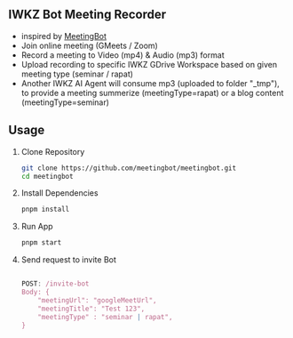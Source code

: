 ## IWKZ Bot Meeting Recorder

-   inspired by [MeetingBot](https://github.com/meetingbot/meetingbot)
-   Join online meeting (GMeets / Zoom)
-   Record a meeting to Video (mp4) & Audio (mp3) format
-   Upload recording to specific IWKZ GDrive Workspace based on given meeting type (seminar / rapat)
-   Another IWKZ AI Agent will consume mp3 (uploaded to folder "\_tmp"), to provide a meeting summerize (meetingType=rapat) or a blog content (meetingType=seminar)

## Usage

1. Clone Repository
    ```sh
    git clone https://github.com/meetingbot/meetingbot.git
    cd meetingbot
    ```
2. Install Dependencies
    ```bash
    pnpm install
    ```
3. Run App

    ```bash
    pnpm start
    ```

4. Send request to invite Bot

    ```javascript

    POST: /invite-bot
    Body: {
        "meetingUrl": "googleMeetUrl",
        "meetingTitle": "Test 123",
        "meetingType" : "seminar | rapat",
    }
    ```
